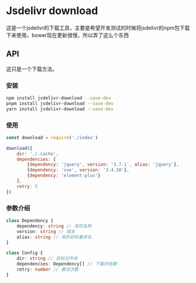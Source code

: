# Jsdelivr download
这是一个jsdelivr的下载工具，主要是希望开发测试的时候将jsdelivr的npm包下载下来使用，bower现在更新很慢，所以弄了这么个东西

## API
这只是一个下载方法。
### 安装

``` bash
npm install jsdelivr-download --save-dev
pnpm install jsdelivr-download --save-dev
yarn install jsdelivr-download --save-dev
```
### 使用
``` javascript
const download = require('./index')

download({
    dir: './.cache',
    dependencies: [
        {dependency: 'jquery', version: '3.7.1', alias: 'jquery'},
        {dependency: 'vue', version: '3.4.10'},
        {dependency: 'element-plus'}
    ],
    retry: 5
})
```


### 参数介绍

``` typescript
class Dependency {
    dependency: string // 库的名称
    version: string // 版本
    alias: string // 库的目标重命名
}

class Config {
    dir: string // 目标文件夹
    dependencies: Dependency[] // 下载的依赖
    retry: number // 重试次数
}

```